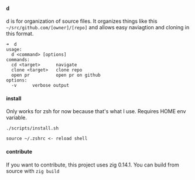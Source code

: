 #### d

d is for organization of source files. It organizes things like this `~/src/github.com/[owner]/[repo]` and allows easy naviagtion and cloning in this format.

```
➜  d                                                                                                             
usage:
  d <command> [options]
commands:
  cd <target>      navigate
  clone <target>   clone repo
  open pr          open pr on github
options:
  -v      verbose output
```

#### install

Only works for zsh for now because that's what I use. Requires HOME env variable.

```
./scripts/install.sh

source ~/.zshrc <- reload shell
```

#### contribute

If you want to contribute, this project uses zig 0.14.1. You can build from source with `zig build`

